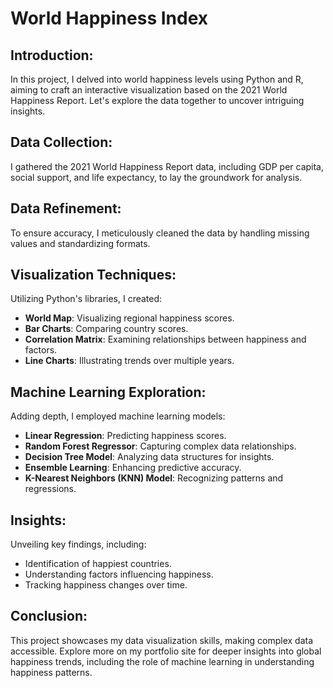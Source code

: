 # World Happiness Index

## Introduction:
In this project, I delved into world happiness levels using Python and R, aiming to craft an interactive visualization based on the 2021 World Happiness Report. Let's explore the data together to uncover intriguing insights.

## Data Collection:
I gathered the 2021 World Happiness Report data, including GDP per capita, social support, and life expectancy, to lay the groundwork for analysis.

## Data Refinement:
To ensure accuracy, I meticulously cleaned the data by handling missing values and standardizing formats.

## Visualization Techniques:
Utilizing Python's libraries, I created:

- **World Map**: Visualizing regional happiness scores.
- **Bar Charts**: Comparing country scores.
- **Correlation Matrix**: Examining relationships between happiness and factors.
- **Line Charts**: Illustrating trends over multiple years.

## Machine Learning Exploration:
Adding depth, I employed machine learning models:

- **Linear Regression**: Predicting happiness scores.
- **Random Forest Regressor**: Capturing complex data relationships.
- **Decision Tree Model**: Analyzing data structures for insights.
- **Ensemble Learning**: Enhancing predictive accuracy.
- **K-Nearest Neighbors (KNN) Model**: Recognizing patterns and regressions.

## Insights:
Unveiling key findings, including:

- Identification of happiest countries.
- Understanding factors influencing happiness.
- Tracking happiness changes over time.

## Conclusion:
This project showcases my data visualization skills, making complex data accessible. Explore more on my portfolio site for deeper insights into global happiness trends, including the role of machine learning in understanding happiness patterns.
